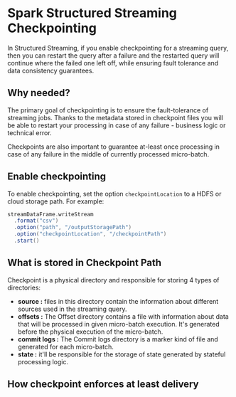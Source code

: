
# Spark Structured Streaming Checkpointing

In Structured Streaming, if you enable checkpointing for a streaming query, then you can restart the query after a failure and the restarted query will continue where the failed one left off, while ensuring fault tolerance and data consistency guarantees.

## Why needed?
The primary goal of checkpointing is to ensure the fault-tolerance of streaming jobs. Thanks to the metadata stored in checkpoint files you will be able to restart your processing in case of any failure - business logic or technical error.

Checkpoints are also important to guarantee at-least once processing in case of any failure in the middle of currently processed micro-batch.

## Enable checkpointing
To enable checkpointing, set the option `checkpointLocation` to a HDFS or cloud storage path. For example:
```scala
streamDataFrame.writeStream
  .format("csv")
  .option("path", "/outputStoragePath")
  .option("checkpointLocation", "/checkpointPath")
  .start()
```
## What is stored in Checkpoint Path
Checkpoint is a physical directory and responsible for storing 4 types of directories:

-   **source :** files in this directory contain the information about different sources used in the streaming query.
-   **offsets :** The Offset directory contains a file with information about data that will be processed in given micro-batch execution. It's generated before the physical execution of the micro-batch.
-   **commit logs :** The Commit logs directory is a marker kind of file and generated for each micro-batch. 
-   **state :** it'll be responsible for the storage of state generated by stateful processing logic.

## How checkpoint enforces at least delivery


<!--stackedit_data:
eyJoaXN0b3J5IjpbODU4NjIwNDY0LDc4NzEyNzI1MSwtMTg0Nz
Y5NjM3NywtMTY5MzEzODM1MSwxNjU2MTMyNjI4LDI0MTczODQ3
Nyw2ODQyMDUzNzAsMTYwMDQwMzQzMSwtNzI3MDE1MDA3LC05NT
kxMzkyNzgsOTg1NjM1NjU0LC0xNTQyNjA4MjU0LC0xOTQyMjgz
MjIwLC00MjIzMTg5OTQsLTMyNDI4MDczMCwtMjExNDUwMDQ4My
wtMjEyMjQ2NTc4MSw0NTg4OTAwMTMsLTE2NTY4NzcwMTAsMTE4
MzQ1MjM0OF19
-->